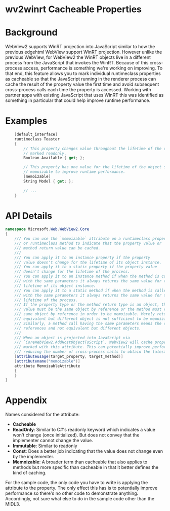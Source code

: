 wv2winrt Cacheable Properties
===

# Background

WebView2 supports WinRT projection into JavaScript similar to how the previous edgehtml
WebView support WinRT projection. However unlike the previous WebView, for WebView2 the
WinRT objects live in a different process from the JavaScript that invokes the WinRT.
Because of this cross-process access, performance is something we're working on improving.
To that end, this feature allows you to mark individual runtimeclass properties as
cacheable so that the JavaScript running in the renderer process can cache the result of
the property value the first time and avoid subsequent cross-process calls each time the
property is accessed. Working with partner apps with existing JavaScript that uses WinRT
this was identified as something in particular that could help improve runtime
performance.

# Examples

```c# (but really MIDL3)
    [default_interface]
    runtimeclass Toaster
    {
        // This property changes value throughout the lifetime of the object so is not
        // marked readonly.
        Boolean Available { get; };

        // This property has one value for the lifetime of the object so we mark it
        // memoizable to improve runtime performance.
        [memoizable]
        String Model { get; };
        
        // ...
    }
```

# API Details

```c# (but really MIDL3)
namespace Microsoft.Web.WebView2.Core
{
    /// You can use the `memoizable` attribute on a runtimeclass property
    /// or runtimeclass method to indicate that the property value or
    /// method return value can be cached.
    ///
    /// You can apply it to an instance property if the property
    /// value doesn't change for the lifetime of its object instance.
    /// You can apply it to a static property if the property value
    /// doesn't change for the lifetime of the process.
    /// You can apply it to an instance method if when the method is called
    /// with the same parameters it always returns the same value for the
    /// lifetime of its object instance.
    /// You can apply it to a static method if when the method is called
    /// with the same parameters it always returns the same value for the
    /// lifetime of the process.
    /// If the property type or the method return type is an object, the property
    /// value must be the same object by reference or the method must return the
    /// same object by reference in order to be memoizable. Merely returning an
    /// equivalent but different object is not sufficient to be memoizable.
    /// Similarly, a method call having the same parameters means the same object
    /// references and not equivalent but different objects.
    ///
    /// When an object is projected into JavaScript via 
    /// `CoreWebView2.AddHostObjectToScript`, WebView2 will cache property values
    /// marked with this attribute. This can potentially improve performance by
    /// reducing the number of cross-process calls to obtain the latest value.
    [attributeusage(target_property, target_method)]
    [attributename("memoizable")]
    attribute MemoizableAttribute
    {
    }
}
```

# Appendix

Names considered for the attribute:
 * **Cacheable**
 * **ReadOnly**: Similar to C#'s readonly keyword which indicates a value won't change (once
 initialized). But does not convey that the implementer cannot change the value.
 * **Immutable**: Similar to readonly
 * **Const**: Does a better job indicating that the value does not change even by the
 implementer.
 * **Memoizable**: A broader term than cacheable that also applies to methods but more specific
 than cacheable in that it better defines the kind of caching.

For the sample code, the only code you have to write is applying the attribute to the
property. The only effect this has is to potentially improve performance so there's no other
code to demonstrate anything. Accordingly, not sure what else to do in the sample code other
than the MIDL3.
